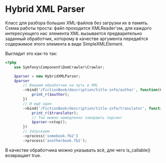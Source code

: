Hybrid XML Parser
=================
Класс для разбора больших XML-файлов без загрузки их в память.
Схема работы проста: файл проходится XMLReader'ом, для каждого интересующего нас элемента XML вызывается
предварительно заданный обработчик, которому в качестве аргумента передаётся содержимое этого элемента
в виде SimpleXMLElement.

Выглядит это как-то так:

```php
<?php
	use Symfony\Component\DomCrawler\Crawler;

	$parser = new HybridXMLParser;
	$parser
		// Вешаем обработчик на путь в XML
		->bind('/FictionBook/description/title-info/author', function(Crawler $author, $parser) {
			print_r($author);
		})
		// И ещё один
		->bind('/FictionBook/description/title-info/translator', function(Crawler $translator, $parser) {
			print_r($translator);
			// Так можно немедленно завершить парсинг
			$parser->stop();
		})
		// Запускаем
		->process('somebook.fb2')
		->process('anotherbook.fb2');

```

В качестве обработчика можно указывать всё, для чего is_callable() возвращает true.
